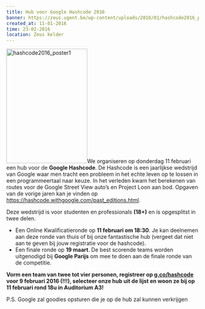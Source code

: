```yaml
---
title: Hub voor Google Hashcode 2016
banner: https://zeus.ugent.be/wp-content/uploads/2016/01/hashcode2016_poster1-212x300.png
created_at: 11-01-2016
time: 23-02-2016
location: Zeus kelder
---
```


<a href="https://zeus.ugent.be/2016/01/11/hub-voor-google-hashcode-2016/hashcode2016_poster1/"><img src="https://zeus.ugent.be/wp-content/uploads/2016/01/hashcode2016_poster1-212x300.png" alt="hashcode2016_poster1" width="212" height="300" class="alignright size-medium wp-image-2405" /></a>We organiseren op donderdag 11 februari een hub voor de <strong>Google Hashcode</strong>. De Hashcode is een jaarlijkse wedstrijd van Google waar men tracht een probleem in het echte leven op te lossen in een programmeertaal naar keuze. In het verleden kwam het berekenen van routes voor de Google Street View auto’s en Project Loon aan bod. Opgaven van de vorige jaren kan je vinden op <a href="https://hashcode.withgoogle.com/past_editions.html">https://hashcode.withgoogle.com/past_editions.html</a>.

Deze wedstrijd is voor studenten en professionals <strong>(18+)</strong> en is opgesplitst in twee delen.

<ul>
<li>Een Online Kwalificatieronde op <strong>11 februari om 18:30</strong>. Je kan deelnemen aan deze ronde van thuis of bij onze fantastische hub (vergeet dat niet aan te geven bij jouw registratie voor de hashcode).</li>
<li>Een finale ronde op <strong>19 maart</strong>. De best scorende teams worden uitgenodigd bij <strong>Google Parijs</strong> om mee te doen aan de finale ronde van de competitie.</li>
</ul>

<strong>Vorm een team van twee tot vier personen, registreer op <a href="https://g.co/hashcode">g.co/hashcode</a> voor 9 februari 2016 (!!!), selecteer onze hub uit de lijst en woon ze bij op 11 februari rond 18u in Auditorium A3!</strong>

P.S. Google zal goodies opsturen die je op de hub zal kunnen verkrijgen
